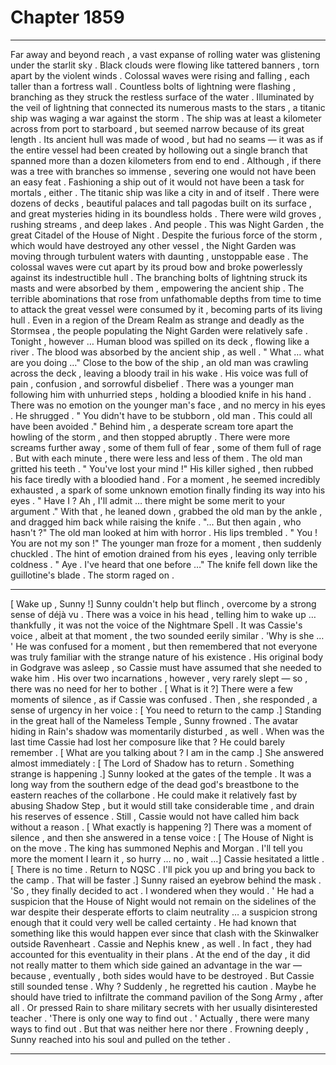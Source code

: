 
# Chapter 1859


---

Far away and beyond reach , a vast expanse of rolling water was glistening under the starlit sky . Black clouds were flowing like tattered banners , torn apart by the violent winds .
Colossal waves were rising and falling , each taller than a fortress wall . Countless bolts of lightning were flashing , branching as they struck the restless surface of the water .
Illuminated by the veil of lightning that connected its numerous masts to the stars , a titanic ship was waging a war against the storm .
The ship was at least a kilometer across from port to starboard , but seemed narrow because of its great length . Its ancient hull was made of wood , but had no seams — it was as if the entire vessel had been created by hollowing out a single branch that spanned more than a dozen kilometers from end to end .
Although , if there was a tree with branches so immense , severing one would not have been an easy feat . Fashioning a ship out of it would not have been a task for mortals , either .
The titanic ship was like a city in and of itself . There were dozens of decks , beautiful palaces and tall pagodas built on its surface , and great mysteries hiding in its boundless holds . There were wild groves , rushing streams , and deep lakes .
And people .
This was Night Garden , the great Citadel of the House of Night .
Despite the furious force of the storm , which would have destroyed any other vessel , the Night Garden was moving through turbulent waters with daunting , unstoppable ease . The colossal waves were cut apart by its proud bow and broke powerlessly against its indestructible hull . The branching bolts of lightning struck its masts and were absorbed by them , empowering the ancient ship .
The terrible abominations that rose from unfathomable depths from time to time to attack the great vessel were consumed by it , becoming parts of its living hull .
Even in a region of the Dream Realm as strange and deadly as the Stormsea , the people populating the Night Garden were relatively safe .
Tonight , however …
Human blood was spilled on its deck , flowing like a river .
The blood was absorbed by the ancient ship , as well .
" What … what are you doing …"
Close to the bow of the ship , an old man was crawling across the deck , leaving a bloody trail in his wake . His voice was full of pain , confusion , and sorrowful disbelief .
There was a younger man following him with unhurried steps , holding a bloodied knife in his hand .
There was no emotion on the younger man's face , and no mercy in his eyes .
He shrugged .
" You didn't have to be stubborn , old man . This could all have been avoided ."
Behind him , a desperate scream tore apart the howling of the storm , and then stopped abruptly . There were more screams further away , some of them full of fear , some of them full of rage .
But with each minute , there were less and less of them .
The old man gritted his teeth .
" You've lost your mind !"
His killer sighed , then rubbed his face tiredly with a bloodied hand . For a moment , he seemed incredibly exhausted , a spark of some unknown emotion finally finding its way into his eyes .
" Have I ? Ah , I'll admit … there might be some merit to your argument ."
With that , he leaned down , grabbed the old man by the ankle , and dragged him back while raising the knife .
"... But then again , who hasn't ?"
The old man looked at him with horror .
His lips trembled .
" You ! You are not my son !"
The younger man froze for a moment , then suddenly chuckled .
The hint of emotion drained from his eyes , leaving only terrible coldness .
" Aye . I've heard that one before …"
The knife fell down like the guillotine's blade .
The storm raged on .
***
[ Wake up , Sunny !]
Sunny couldn't help but flinch , overcome by a strong sense of déjà vu .
There was a voice in his head , telling him to wake up … thankfully , it was not the voice of the Nightmare Spell . It was Cassie's voice , albeit at that moment , the two sounded eerily similar .
'Why is she … '
He was confused for a moment , but then remembered that not everyone was truly familiar with the strange nature of his existence . His original body in Godgrave was asleep , so Cassie must have assumed that she needed to wake him .
His over two incarnations , however , very rarely slept — so , there was no need for her to bother .
[ What is it ?]
There were a few moments of silence , as if Cassie was confused . Then , she responded , a sense of urgency in her voice :
[ You need to return to the camp .]
Standing in the great hall of the Nameless Temple , Sunny frowned .
The avatar hiding in Rain's shadow was momentarily disturbed , as well .
When was the last time Cassie had lost her composure like that ?
He could barely remember .
[ What are you talking about ? I am in the camp .]
She answered almost immediately :
[ The Lord of Shadow has to return . Something strange is happening .]
Sunny looked at the gates of the temple .
It was a long way from the southern edge of the dead god's breastbone to the eastern reaches of the collarbone . He could make it relatively fast by abusing Shadow Step , but it would still take considerable time , and drain his reserves of essence .
Still , Cassie would not have called him back without a reason .
[ What exactly is happening ?]
There was a moment of silence , and then she answered in a tense voice :
[ The House of Night is on the move . The king has summoned Nephis and Morgan . I'll tell you more the moment I learn it , so hurry … no , wait …]
Cassie hesitated a little .
[ There is no time . Return to NQSC . I'll pick you up and bring you back to the camp . That will be faster .]
Sunny raised an eyebrow behind the mask .
'So , they finally decided to act . I wondered when they would . '
He had a suspicion that the House of Night would not remain on the sidelines of the war despite their desperate efforts to claim neutrality … a suspicion strong enough that it could very well be called certainty . He had known that something like this would happen ever since that clash with the Skinwalker outside Ravenheart .
Cassie and Nephis knew , as well . In fact , they had accounted for this eventuality in their plans . At the end of the day , it did not really matter to them which side gained an advantage in the war — because , eventually , both sides would have to be destroyed .
But Cassie still sounded tense .
Why ?
Suddenly , he regretted his caution . Maybe he should have tried to infiltrate the command pavilion of the Song Army , after all . Or pressed Rain to share military secrets with her usually disinterested teacher .
'There is only one way to find out . '
Actually , there were many ways to find out . But that was neither here nor there .
Frowning deeply , Sunny reached into his soul and pulled on the tether .

---

